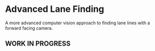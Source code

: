 # Advanced Lane Finding
A more advanced computer vision approach to finding lane lines with a forward facing camera.
## WORK IN PROGRESS
